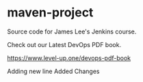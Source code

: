 # maven-project
Source code for James Lee's Jenkins course.

Check out our Latest DevOps PDF book.

https://www.level-up.one/devops-pdf-book

Adding new line 
Added Changes 
